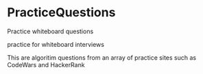 # PracticeQuestions
Practice whiteboard questions

practice for whiteboard interviews

This are algoritim questions from an array of practice sites such as CodeWars and HackerRank
